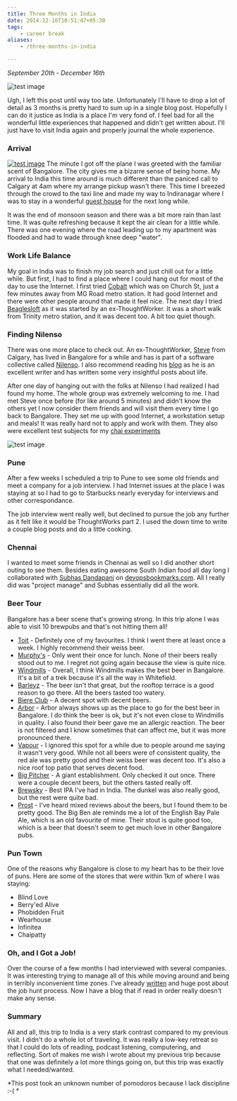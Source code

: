 ```yaml
---
title: Three Months in India
date: 2014-12-16T10:51:47+05:30
tags:
    - career break
aliases:
    - /three-months-in-india

---
```


*September 20th - December 16th*

![test image](https://scottmuc.com/images/blog/career-break/blr-lake.large.jpg)

Ugh, I left this post until way too late. Unfortunately I'll have to drop a lot of detail as 3 months is pretty hard to
sum up in a single blog post. Hopefully I can do it justice as India is a place I'm very fond of. I feel bad for all the
wonderful little experiences that happened and didn't get written about. I'll just have to visit India again and
properly journal the whole experience.

### Arrival

[![test image](https://scottmuc.com/images/blog/career-break/blr-flood.medium.jpg)][blr-flood]
The minute I got off the plane I was greeted with the familiar scent of Bangalore. The city gives me a bizarre sense of
being home. My arrival to India this time around is much different than the paniced call to Calgary at 4am where my
arrange pickup wasn't there. This time I breezed through the crowd to the taxi line and made my way to Indiranagar where
I was to stay in a wonderful [guest house][guest-house] for the next long while.

[guest-house]: https://www.airbnb.co.in/rooms/1009953
[indaranagar]: http://www.bangalorean.co.in/2013/06/about-indira-nagar-bangalore.html

It was the end of monsoon season and there was a bit more rain than last time. It was quite refreshing because it kept
the air clean for a little while. There was one evening where the road leading up to my apartment was flooded and had to
wade through knee deep "water".

[blr-flood]: /images/blog/career-break/blr-flood.jpg

### Work Life Balance

My goal in India was to finish my job search and just chill out for a little while. But first, I had to find a place
where I could hang out for most of the day to use the Internet. I first tried [Cobalt][cobalt] which was on Church St,
just a few minutes away from MG Road metro station. It had good Internet and there were other people around that made it
feel nice. The next day I tried [Beaglesloft][beaglesloft] as it was started by an ex-ThoughtWorker. It was a short walk from Trinity metro station, and it was decent too. A bit too quiet though.

[cobalt]: http://www.cobaltblr.com/
[beaglesloft]: http://www.beaglesloft.com/

### Finding Nilenso

There was one more place to check out. An ex-ThoughtWorker, [Steve][steve] from Calgary, has lived in Bangalore for a
while and has is part of a software collective called [Nilenso][nilenso]. I also recommend reading his
[blog][steves-blog] as he is an excellent writer and has written some very insightful posts about life.

[steve]: https://twitter.com/deobald
[steves-blog]: http://blog.deobald.ca/
[nilenso]: http://nilenso.com/

After one day of hanging out with the folks at Nilenso I had realized I had found my home. The whole group was extremely
welcoming to me. I had met Steve once before (for like around 5 minutes) and didn't know the others yet I now consider
them friends and will visit them every time I go back to Bangalore. They set me up with good Internet, a workstation
setup and meals! It was really hard not to apply and work with them. They also were excellent test subjects for my
[chai experiments](https://twitter.com/todayschai)

![test image](https://scottmuc.com/images/blog/career-break/blr-chai.large.jpg)

### Pune

After a few weeks I scheduled a trip to Pune to see some old friends and meet a company for a job interview. I had
Internet issues at the place I was staying at so I had to go to Starbucks nearly everyday for interviews and other
correspondance.

The job interview went really well, but declined to pursue the job any further as it felt like it would be ThoughtWorks
part 2. I used the down time to write a couple blog posts and do a little cooking.

### Chennai

I wanted to meet some friends in Chennai as well so I did another short outing to see them. Besides eating awesome South
Indian food all day long I collaborated with [Subhas Dandapani][subhas] on [devopsbookmarks.com][devopsbookmarks]. All I
really did was "project manage" and Subhas essentially did all the work.

[subhas]: https://twitter.com/rdsubhas
[devopsbookmarks]: http://www.devopsbookmarks.com/

### Beer Tour

Bangalore has a beer scene that's growing strong. In this trip alone I was able to visit 10 brewpubs and that's not
hitting them all!

* [Toit][toit] - Definitely one of my favourites. I think I went there at least once a week. I highly recommend their
  weiss beer.
* [Murphy's][murphys] - Only went their once for lunch. None of their beers really stood out to me. I regret not going
  again because the view is quite nice.
* [Windmills][windmills] - Overall, I think Windmills makes the best beer in Bangalore. It's a bit of a trek because
  it's all the way in Whitefield.
* [Barleyz][barleyz] - The beer isn't that great, but the rooftop terrace is a good reason to go there. All the beers
  tasted too watery.
* [Biere Club][biere-club] - A decent spot with decent beers.
* [Arbor][arbor] - Arbor always shows up as the place to go for the best beer in Bangalore. I do think the beer is ok,
  but it's not even close to Windmills in quality. I also found their beer gave me an allergic reaction. The beer is not
  filtered and I know sometimes that can affect me, but it was more pronounced there.
* [Vapour][vapour] - I ignored this spot for a while due to people around me saying it wasn't very good. While not all
  beers were of consistent quality, the red ale was pretty good and their weiss beer was decent too. It's also a nice
  roof top patio that serves decent food.
* [Big Pitcher][big-pitcher] - A giant establishment. Only checked it out once. There were a couple decent beers, but
  the others tasted really off.
* [Brewsky][brewsky] - Best IPA I've had in India. The dunkel was also really good, but the rest were quite bad.
* [Prost][prost] - I've heard mixed reviews about the beers, but I found them to be pretty good. The Big Ben ale reminds
  me a lot of the English Bay Pale Ale, which is an old favourite of mine. Their stout is quite good too, which is a
  beer that doesn't seem to get much love in other Bangalore pubs.

[toit]: http://toit.in/
[murphys]: http://www.murphysbrewhouse.in/
[windmills]: http://windmillscraftworks.com/
[barleyz]: http://www.barleyz.com/
[biere-club]: http://thebiereclub.com/
[arbor]: http://www.arborbrewing.com/locations/india/
[vapour]: https://www.facebook.com/VapourBangalore
[big-pitcher]: https://www.facebook.com/Bigpitcher
[brewsky]: http://www.brewsky.in/
[prost]: http://prost.in/

### Pun Town

One of the reasons why Bangalore is close to my heart has to be their love of puns. Here are some of the stores that
were within 1km of where I was staying:

- Blind Love
- Berry'ed Alive
- Phobidden Fruit
- Wearhouse
- Infinitea
- Chaipatty

### Oh, and I Got a Job!

Over the course of a few months I had interviewed with several companies. It was interesting trying to manage all of
this while moving around and being in terribly inconvenient time zones. I've already [written][job-post] and huge post
about the job hunt process. Now I have a blog that if read in order really doesn't make any sense.

[job-post]: /joining-soundcloud-and-moving-to-berlin/

### Summary

All and all, this trip to India is a very stark contrast compared to my previous visit. I didn't do a whole lot of
traveling. It was really a low-key retreat so that I could do lots of reading, podcast listening, computering, and
reflecting. Sort of makes me wish I wrote about my previous trip because that one was definitely a lot more things going
on, but this trip was exactly what I needed/wanted.

*This post took an unknown number of pomodoros because I lack discipline :-( *


